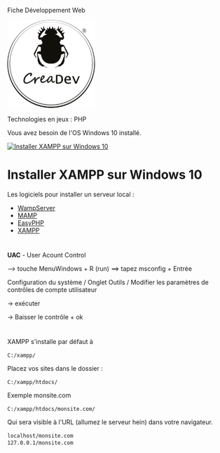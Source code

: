 Fiche Développement Web

[![CreaDev](../lamp-install-ubuntu/logo-creadev-210207-R-200.png)](http://www.creadev.ninja/)

Technologies en jeux : PHP

Vous avez besoin de l'OS Windows 10 installé. 

[![Installer XAMPP sur Windows 10](https://img.youtube.com/vi/vHdvJuntq0U/0.jpg)](https://www.youtube.com/watch?v=vHdvJuntq0U) 

# Installer XAMPP sur Windows 10

Les logiciels pour installer un serveur local : 
- [WampServer](https://www.wampserver.com/)
- [MAMP](https://www.mamp.info/en/downloads/)
- [EasyPHP](https://www.easyphp.org/)
- [XAMPP](https://www.apachefriends.org/fr/index.html)

# 
**UAC** -  User Acount Control

--> touche MenuWindows + R (run)
==> tapez msconfig + Entrée

Configuration du système / Onglet Outils / Modifier les paramètres de contrôles de compte utilisateur 

-> exécuter

-> Baisser le contrôle + ok

#

XAMPP s'installe par défaut à  

    C:/xampp/

Placez vos sites dans le dossier : 

    C:/xampp/htdocs/

Exemple monsite.com

    C:/xampp/htdocs/monsite.com/

Qui sera visible à l'URL (allumez le serveur hein) dans votre navigateur.

    localhost/monsite.com
    127.0.0.1/monsite.com